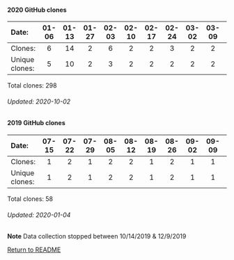 #### 2020 GitHub clones
Date:   |       01-06   |       01-13   |       01-27   |       02-03   |       02-10   |       02-17   |       02-24   |       03-02   |       03-09   |       03-23   |       03-30   |       04-06   |       04-13   |       04-20   |       04-27  |  05-04  |   05-18  |   05-25  |  06-01  |  06-29  |   07-06  |  07-13  |  07-27  |  08-03  |  08-10  |  08-17  |  08-24  |   08-31  |  09-07  |   09-14  |  09-21
|:---  |:---:  |:---:  |:---:  |:---:  |:---:  |:---:  |:---:  |:---:  |:---:  |:---:  |:---:  |:---:  |:---:  |:---:  |:---:  |:---:  |:---:  |:---:  |:---:  |:---:  |:---:  |:---:  |:---:  |:---:  |:---:  |:---:  |:---:  |:---:  |:---:  |:---:  |:---:
Clones: |       6       |       14      |       2       |       6       |       2       |       2       |       3       |       2       |       2       |       1       |       1       |       6       |       4       |       14      |       1      |  13     |   19     |   1      |  1      |  23     |   7      |  3      |  9      |  1      |  7      |  12     |  97     |   4      |  32     |   2      |  1
Unique            clones:  |       5       |       10      |       2       |       3       |       2       |       2       |       2       |       2       |       2       |       1       |       1       |       6       |       3       |       11      |      1  |      10  |      12  |      1  |      1  |      18  |      7  |      3  |      9  |      1  |      7  |      7  |      18  |      4  |      11  |      2  |      1

Total clones: 298
###### Updated: 2020-10-02

#### 2019 GitHub clones
Date:    |        07-15   |       07-22   |       07-29   |       08-05   |       08-12   |       08-19   |       08-26   |       09-02   |       09-09   |  09-16  |  09-23  |  09-30  |  10-07  |  10-14  |  10-21  |  12-09  |  12-16  |  12-23 |  12-30
|:---    |:---:   |:---:  |:---:  |:---:  |:---:  |:---:  |:---:  |:---:  |:---:  |:---:  |:---:  |:---:  |:---:  |:---:  |:---:  |:---:  |:---:  |:---: |:---:
Clones:  |        1       |       2       |       1       |       2       |       2       |       1       |       2       |       1       |       1       |  1      |  2      |  1      |  7      |  12     |  1      |  2      |  2      |  8 | 9 
Unique   clones:  |       1       |       2       |       1       |       2       |       2       |       1       |       2       |       1       |       1  |      1  |      2  |      1  |      3  |      5  |      1  |      1  |      2  |      6 | 6

Total clones: 58
###### Updated: 2020-01-04
**Note**  Data collection stopped between 10/14/2019 & 12/9/2019

[Return to README](https://github.com/BradleyA/markit#markit)
